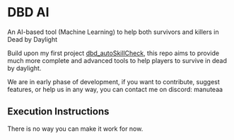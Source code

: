 # DBD AI
An AI-based tool (Machine Learning) to help both survivors and killers in Dead by Daylight

Build upon my first project [dbd_autoSkillCheck](https://github.com/Manuteaa/dbd_autoSkillCheck), this repo aims to provide much more complete and advanced tools to help players to survive in dead by daylight.

We are in early phase of development, if you want to contribute, suggest features, or help us in any way, you can contact me on discord: manuteaa



## Execution Instructions

There is no way you can make it work for now.
